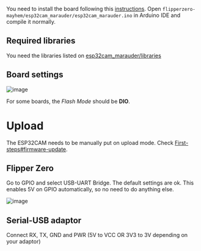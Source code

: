 You need to install the board following this [instructions](https://github.com/espressif/esp32-camera). Open `flipperzero-mayhem/esp32cam_marauder/esp32cam_marauder.ino` in Arduino IDE and compile it normally. 

## Required libraries

You need the libraries listed on [esp32cam_marauder/libraries](https://github.com/eried/flipperzero-mayhem/tree/master/esp32cam_marauder/libraries)

## Board settings
![image](https://user-images.githubusercontent.com/1091420/220386857-d7d21b88-f7d5-4e67-a78f-b91f3ed198b5.png)

For some boards, the _Flash Mode_ should be **DIO**.

# Upload

The ESP32CAM needs to be manually put on upload mode. Check [First-steps#firmware-update](First-steps#firmware-update).

## Flipper Zero

Go to GPIO and select USB-UART Bridge. The default settings are ok. This enables 5V on GPIO automatically, so no need to do anything else.

![image](https://user-images.githubusercontent.com/1091420/220390026-140cccf8-e9af-46ef-9ba3-327d29363bf9.png)

## Serial-USB adaptor

Connect RX, TX, GND and PWR (5V to VCC OR 3V3 to 3V depending on your adaptor)

